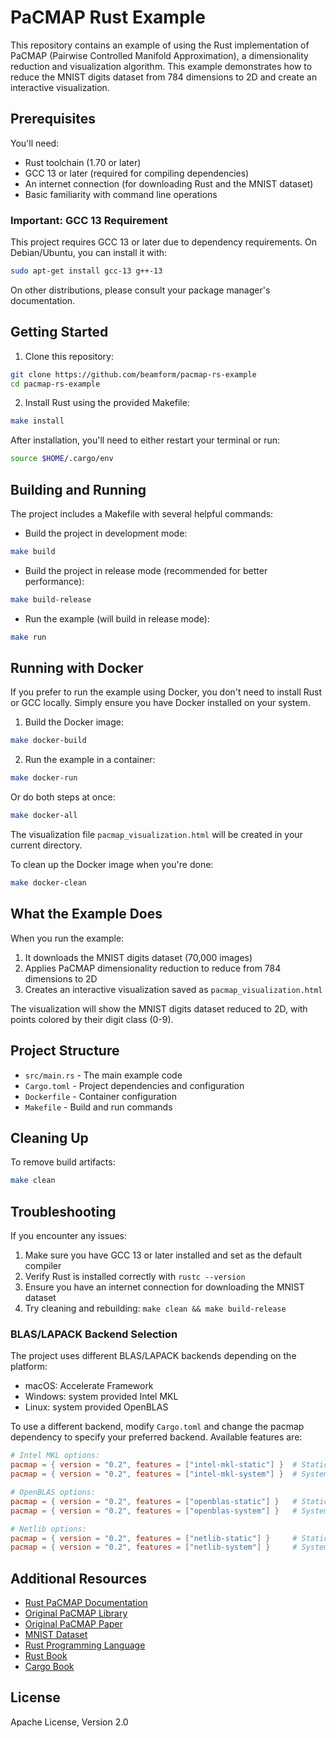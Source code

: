 # PaCMAP Rust Example

This repository contains an example of using the Rust implementation of PaCMAP (Pairwise Controlled Manifold
Approximation), a dimensionality reduction and visualization algorithm. This example demonstrates how to reduce the MNIST
digits dataset from 784 dimensions to 2D and create an interactive visualization.

## Prerequisites

You'll need:

- Rust toolchain (1.70 or later)
- GCC 13 or later (required for compiling dependencies)
- An internet connection (for downloading Rust and the MNIST dataset)
- Basic familiarity with command line operations

### Important: GCC 13 Requirement

This project requires GCC 13 or later due to dependency requirements. On Debian/Ubuntu, you can install it with:

```bash
sudo apt-get install gcc-13 g++-13
```

On other distributions, please consult your package manager's documentation.

## Getting Started

1. Clone this repository:

```bash
git clone https://github.com/beamform/pacmap-rs-example
cd pacmap-rs-example
```

2. Install Rust using the provided Makefile:

```bash
make install
```

After installation, you'll need to either restart your terminal or run:

```bash
source $HOME/.cargo/env
```

## Building and Running

The project includes a Makefile with several helpful commands:

- Build the project in development mode:

```bash
make build
```

- Build the project in release mode (recommended for better performance):

```bash
make build-release
```

- Run the example (will build in release mode):

```bash
make run
```

## Running with Docker

If you prefer to run the example using Docker, you don't need to install Rust or GCC locally. Simply ensure you have Docker
installed on your system.

1. Build the Docker image:

```bash
make docker-build
```

2. Run the example in a container:

```bash
make docker-run
```

Or do both steps at once:

```bash
make docker-all
```

The visualization file `pacmap_visualization.html` will be created in your current directory.

To clean up the Docker image when you're done:

```bash
make docker-clean
```

## What the Example Does

When you run the example:

1. It downloads the MNIST digits dataset (70,000 images)
2. Applies PaCMAP dimensionality reduction to reduce from 784 dimensions to 2D
3. Creates an interactive visualization saved as `pacmap_visualization.html`

The visualization will show the MNIST digits dataset reduced to 2D, with points colored by their digit class (0-9).

## Project Structure

- `src/main.rs` - The main example code
- `Cargo.toml` - Project dependencies and configuration
- `Dockerfile` - Container configuration
- `Makefile` - Build and run commands

## Cleaning Up

To remove build artifacts:

```bash
make clean
```

## Troubleshooting

If you encounter any issues:

1. Make sure you have GCC 13 or later installed and set as the default compiler
2. Verify Rust is installed correctly with `rustc --version`
3. Ensure you have an internet connection for downloading the MNIST dataset
4. Try cleaning and rebuilding: `make clean && make build-release`

### BLAS/LAPACK Backend Selection

The project uses different BLAS/LAPACK backends depending on the platform:

- macOS: Accelerate Framework
- Windows: system provided Intel MKL
- Linux: system provided OpenBLAS

To use a different backend, modify `Cargo.toml` and change the pacmap dependency to specify your preferred backend.
Available features are:

```toml
# Intel MKL options:
pacmap = { version = "0.2", features = ["intel-mkl-static"] }  # Statically linked
pacmap = { version = "0.2", features = ["intel-mkl-system"] }  # System provided

# OpenBLAS options:
pacmap = { version = "0.2", features = ["openblas-static"] }   # Statically linked
pacmap = { version = "0.2", features = ["openblas-system"] }   # System provided

# Netlib options:
pacmap = { version = "0.2", features = ["netlib-static"] }     # Statically linked
pacmap = { version = "0.2", features = ["netlib-system"] }     # System provided
```

## Additional Resources

- [Rust PaCMAP Documentation](https://docs.rs/pacmap)
- [Original PaCMAP Library](https://github.com/YingfanWang/PaCMAP)
- [Original PaCMAP Paper](https://jmlr.org/papers/v22/20-1061.html)
- [MNIST Dataset](http://yann.lecun.com/exdb/mnist/)
- [Rust Programming Language](https://www.rust-lang.org/)
- [Rust Book](https://rust-book.cs.brown.edu/title-page.html)
- [Cargo Book](https://doc.rust-lang.org/cargo/)

## License

Apache License, Version 2.0
